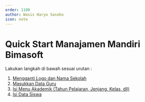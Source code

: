 ```yaml
---
order: 1100
author: Wasis Haryo Sasoko
icon: note 
---
```


# Quick Start Manajamen Mandiri Bimasoft

Lakukan langkah di bawah sesuai urutan :
1. [Mengganti Logo dan Nama Sekolah](./ganti-logo-dan-nama-sekolah.md)
2. [Masukkan Data Guru](./input-data-guru.md)
3. [Isi Menu Akademik (Tahun Pelajaran, Jenjang, Kelas, dll)](./akademik.md)
4. [Isi Data Siswa](./data-siswa.md)
